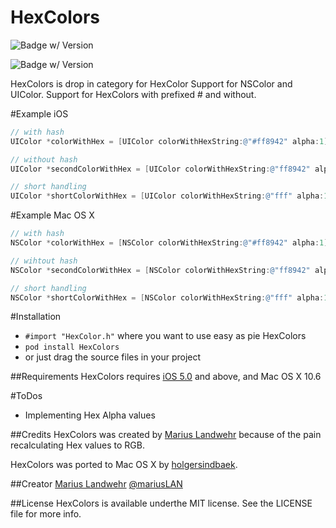 HexColors
=========================
![Badge w/ Version](https://cocoapod-badges.herokuapp.com/v/HexColors/badge.png)

![Badge w/ Version](https://cocoapod-badges.herokuapp.com/p/HexColors/badge.png)

HexColors is drop in category for HexColor Support for NSColor and UIColor. Support for HexColors with prefixed # and without.

#Example iOS
``` objective-c
// with hash
UIColor *colorWithHex = [UIColor colorWithHexString:@"#ff8942" alpha:1];

// without hash
UIColor *secondColorWithHex = [UIColor colorWithHexString:@"ff8942" alpha:1];

// short handling
UIColor *shortColorWithHex = [UIColor colorWithHexString:@"fff" alpha:1];
```

#Example Mac OS X
``` objective-c
// with hash
NSColor *colorWithHex = [NSColor colorWithHexString:@"#ff8942" alpha:1];

// wihtout hash
NSColor *secondColorWithHex = [NSColor colorWithHexString:@"ff8942" alpha:1];

// short handling
NSColor *shortColorWithHex = [NSColor colorWithHexString:@"fff" alpha:1];
```

#Installation
* `#import "HexColor.h"` where you want to use easy as pie HexColors
* `pod install HexColors`
* or just drag the source files in your project

##Requirements
HexColors requires [iOS 5.0](http://developer.apple.com/library/ios/#releasenotes/General/WhatsNewIniPhoneOS/Articles/iPhoneOS4.html) and above, and Mac OS X 10.6

#ToDos
* Implementing Hex Alpha values

##Credits
HexColors was created by [Marius Landwehr](https://github.com/mRs-) because of the pain recalculating Hex values to RGB.

HexColors was ported to Mac OS X by [holgersindbaek](https://github.com/holgersindbaek).

##Creator
[Marius Landwehr](https://github.com/mRs-) [@mariusLAN](https://twitter.com/mariusLAN)

##License
HexColors is available underthe MIT license. See the LICENSE file for more info.
